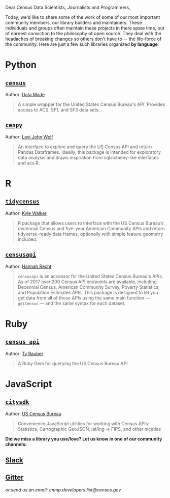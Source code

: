 Dear Census Data Scientists, Journalists and Programmers,

Today, we'd like to share some of the work of some of our most important community members, our library builders and maintainers. These individuals and groups often maintain these projects in there spare time, out of earnest conviction to the philosophy of open source. They deal with the headaches of breaking changes so others don't have to -- the life-force of the community. Here are just a few such libraries organized **by language**:

# Python

## [`census`](https://github.com/datamade/census)
Author: [Data Made](https://datamade.us/)
> A simple wrapper for the United States Census Bureau's API. Provides access to ACS, SF1, and SF3 data sets.

##  [`cenpy`](https://github.com/ljwolf/cenpy)
Author: [Levi John Wolf](http://ljwolf.org)
> An interface to explore and query the US Census API and return Pandas Dataframes. Ideally, this package is intended for exploratory data analysis and draws inspiration from sqlalchemy-like interfaces and acs.R.


# R
## [`tidycensus`](https://github.com/walkerke/tidycensus)
Author: [Kyle Walker](https://www.linkedin.com/in/walkerke/)
> R package that allows users to interface with the US Census Bureau’s decennial Census and five-year American Community APIs and return tidyverse-ready data frames, optionally with simple feature geometry included. 

## [`censusapi`](https://github.com/hrecht/censusapi)
Author: [Hannah Recht](https://hrecht.github.io/)
> `censusapi` is an accessor for the United States Census Bureau's APIs. As of 2017 over 200 Census API endpoints are available, including Decennial Census, American Community Survey, Poverty Statistics, and Population Estimates APIs. This package is designed to let you get data from all of those APIs using the same main function — `getCensus` — and the same syntax for each dataset.

# Ruby
## [`census_api`](https://github.com/tyrauber/census_api)
Author: [Ty Rauber](https://www.linkedin.com/in/ty-rauber-69822b5/)
> A Ruby Gem for querying the US Census Bureau API

# JavaScript
## [`citysdk`](https://github.com/uscensusbureau/citysdk)
Author: [US Census Bureau](https://www.census.gov/developers)
> Convenience JavaScript utilities for working with Census APIs: Statistics, Cartographic GeoJSON, lat/lng -> FIPS, and other niceties



**Did we miss a library you use/love? Let us know in one of our community channels:**
## [Slack](https://join.slack.com/t/uscensusbureau/shared_invite/enQtMjQ3NzUyNTM3NDU3LTZmNGI1MmQzY2Y2ZTU1ODJhNDQwMmY2YmZiNmFkNzg4YmJkYmQzZjQyNDhkNDYxN2JhYjkxZDEwMGI2OGU5NzQ)
## [Gitter](https://gitter.im/uscensusbureau/home)
_or send us an email: cnmp.developers.list@census.gov_
<!--stackedit_data:
eyJoaXN0b3J5IjpbLTc4MjYzNzY3MV19
-->